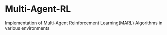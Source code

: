 # Multi-Agent-RL
Implementation of Multi-Agent Reinforcement Learning(MARL) Algorithms in various environments
